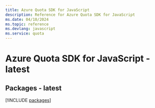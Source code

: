 ```yaml
---
title: Azure Quota SDK for JavaScript
description: Reference for Azure Quota SDK for JavaScript
ms.date: 04/10/2024
ms.topic: reference
ms.devlang: javascript
ms.service: quota
---
```

# Azure Quota SDK for JavaScript - latest
## Packages - latest
[!INCLUDE [packages](quota-index.md)]